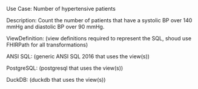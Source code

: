 Use Case:
Number of hypertensive patients

Description:
Count the number of patients that have a systolic BP over 140 mmHg and diastolic BP over 90 mmHg.

ViewDefinition:
(view definitions required to represent the SQL, shoud use FHIRPath for all transformations)

ANSI SQL:
(generic ANSI SQL 2016 that uses the view(s))

PostgreSQL:
(postgresql that uses the view(s))

DuckDB:
(duckdb that uses the view(s))